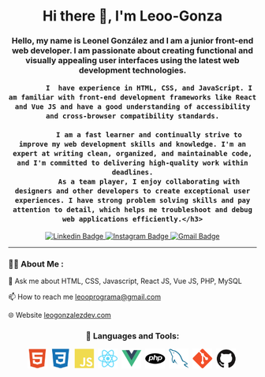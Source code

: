 <div id="header" align="center">
        <h1 align="center">Hi there 👋, I'm Leoo-Gonza</h1>
        <h3 align="center">Hello, my name is Leonel González and I am a junior front-end web developer. I am passionate about creating functional and visually appealing user interfaces using the latest web development technologies.

            I  have experience in HTML, CSS, and JavaScript. I am familiar with front-end development frameworks like React and Vue JS and have a good understanding of accessibility and cross-browser compatibility standards.
                        
            I am a fast learner and continually strive to improve my web development skills and knowledge. I'm an expert at writing clean, organized, and maintainable code, and I'm committed to delivering high-quality work within deadlines.
            As a team player, I enjoy collaborating with designers and other developers to create exceptional user experiences. I have strong problem solving skills and pay attention to detail, which helps me troubleshoot and debug web applications efficiently.</h3>
</div>

<div id="badges" align="center">
    <a href="https://www.linkedin.com/in/leonel-gonzalez-142829211/" >
       <img src=" https://img.shields.io/badge/LinkedIn-0077B5?style=for-the-badge&logo=linkedin&logoColor=white" alt="Linkedin Badge">
    </a>
    <a href="https://www.instagram.com/leoomgp/" >
        <img src=" https://img.shields.io/badge/Instagram-E4405F?style=for-the-badge&logo=instagram&logoColor=white" alt="Instagram Badge">
     </a>
     <a href="mailto:leooprograma@gmail.com" >
        <img src=" https://img.shields.io/badge/Gmail-D14836?style=for-the-badge&logo=gmail&logoColor=white" alt="Gmail Badge">
     </a>
</div>

---

### 👨‍💻 About Me :

💬 Ask me about HTML, CSS, Javascript, React JS, Vue JS, PHP, MySQL

📫 How to reach me leooprograma@gmail.com

🌐 Website [leogonzalezdev.com](www.leogonzalezdev.com)

<div align="center">
    <h3>🔨 Languages and Tools:</h3>
    <img src="https://github.com/devicons/devicon/blob/master/icons/html5/html5-plain.svg" title="HTML5" alt="HTML" width="40" height="40"/>&nbsp;
    <img src="https://github.com/devicons/devicon/blob/master/icons/css3/css3-plain.svg" title="CCS3" alt="CSS3" width="40" height="40"/>&nbsp;
    <img src="https://github.com/devicons/devicon/blob/master/icons/javascript/javascript-plain.svg" title="JAVASCRIPT" alt="JAVASCRIPT" width="40" height="40"/>&nbsp;
    <img src="https://github.com/devicons/devicon/blob/master/icons/react/react-original.svg" title="REACT JS" alt="REACT" width="40" height="40"/>&nbsp;
    <img src="https://github.com/devicons/devicon/blob/master/icons/vuejs/vuejs-original.svg" title="VUE JS" alt="VUE" width="40" height="40"/>&nbsp;
    <img src="https://github.com/devicons/devicon/blob/master/icons/php/php-plain.svg" title="PHP" alt="PHP" width="40" height="40"/>&nbsp;
    <img src="https://github.com/devicons/devicon/blob/master/icons/mysql/mysql-plain.svg" title="MySQL" alt="MYSQL" width="40" height="40"/>&nbsp;
    <img src="https://github.com/devicons/devicon/blob/master/icons/git/git-plain.svg" title="GIT" alt="GIT" width="40" height="40"/>&nbsp;
    <img src="https://github.com/devicons/devicon/blob/master/icons/github/github-original.svg" title="GITHUB" alt="GITHUB" width="40" height="40"/>&nbsp;
</div>


